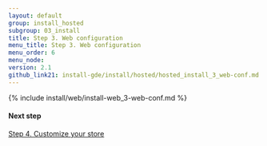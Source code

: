 ```yaml
---
layout: default
group: install_hosted
subgroup: 03_install
title: Step 3. Web configuration
menu_title: Step 3. Web configuration
menu_order: 6
menu_node: 
version: 2.1
github_link21: install-gde/install/hosted/hosted_install_3_web-conf.md
---
```


{% include install/web/install-web_3-web-conf.md %}

#### Next step
<a href="{{ site.gdeurl21 }}install-gde/install/hosted/hosted_install_4_customize-store.html">Step 4. Customize your store</a>
